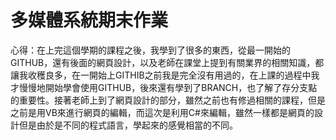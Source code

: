 # 多媒體系統期末作業
心得：在上完這個學期的課程之後，我學到了很多的東西，從最一開始的GITHUB，還有後面的網頁設計，以及老師在課堂上提到有關業界的相關知識，都讓我收穫良多，在一開始上GITHIB之前我是完全沒有用過的，在上課的過程中我才慢慢地開始學會使用GITHUB，後來還有學到了BRANCH，也了解了存分支點的重要性。接著老師上到了網頁設計的部分，雖然之前也有修過相關的課程，但是之前是用VB來進行網頁的編輯，而這次是利用C#來編輯，雖然一樣都是網頁的設計但是由於是不同的程式語言，學起來的感覺相當的不同。

